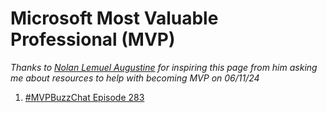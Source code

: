 <h1>Microsoft Most Valuable Professional (MVP)</h1>

*Thanks to [Nolan Lemuel Augustine]([https://www.linkedin.com/in/gauraverse/](https://www.linkedin.com/in/nolanaugustine/)) for inspiring this page from him asking me about resources to help with becoming MVP on 06/11/24*

1. [#MVPBuzzChat Episode 283](https://youtu.be/8_tnQfU31gs)
